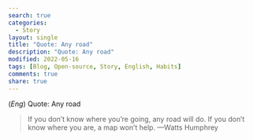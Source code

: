 ```yaml
---
search: true
categories: 
  - Story
layout: single
title: "Quote: Any road"
description: "Quote: Any road"
modified: 2022-05-16
tags: [Blog, Open-source, Story, English, Habits]
comments: true
share: true
---
```

(*Eng*) Quote: Any road

> If you don’t know where you’re going, any road will do.
> If you don’t know where you are, a map won’t help.
> —Watts Humphrey

